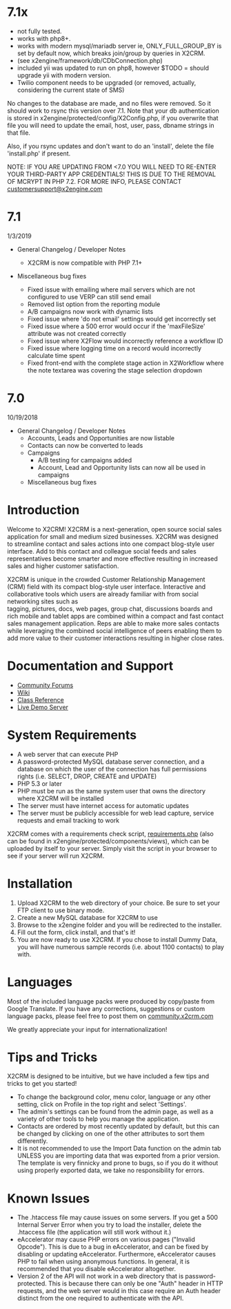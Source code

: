 

# 7.1x #

* not fully tested.
* works with php8+. 
* works with modern mysql/mariadb server ie, ONLY_FULL_GROUP_BY is set by default now, which breaks join/group by queries in X2CRM.
* (see x2engine/framework/db/CDbConnection.php)
* included yii was updated to run on php8, however $TODO = should upgrade yii with modern version. 
* Twilio component needs to be upgraded (or removed, actually, considering the current state of SMS)

No changes to the database are made, and no files were removed. So it should work to rsync this version over 7.1. Note that your db authentication is stored in x2engine/protected/config/X2Config.php, if you overwrite that file you will need to update the email, host, user, pass, dbname strings in that file. 

Also, if you rsync updates and don't want to do an 'install', delete the file 'install.php' if present. 


NOTE: IF YOU ARE UPDATING FROM <7.0 YOU WILL NEED TO RE-ENTER YOUR THIRD-PARTY APP CREDENTIALS! 
THIS IS DUE TO THE REMOVAL OF MCRYPT IN PHP 7.2. FOR MORE INFO, PLEASE CONTACT customersupport@x2engine.com

# 7.1 #

1/3/2019
* General Changelog / Developer Notes
  * X2CRM is now compatible with PHP 7.1+

* Miscellaneous bug fixes
  * Fixed issue with emailing where mail servers which are not configured to use VERP can still send email
  * Removed list option from the reporting module
  * A/B campaigns now work with dynamic lists
  * Fixed issue where 'do not email' settings would get incorrectly set
  * Fixed issue where a 500 error would occur if the 'maxFileSize' attribute was not created correctly
  * Fixed issue where X2Flow would incorrectly reference a workflow ID
  * Fixed issue where logging time on a record would incorrectly calculate time spent
  * Fixed front-end with the complete stage action in X2Workflow where the note textarea was covering the stage selection dropdown

# 7.0 #
10/19/2018

* General Changelog / Developer Notes
  * Accounts, Leads and Opportunities are now listable
  * Contacts can now be converted to leads
  * Campaigns
    * A/B testing for campaigns added
    * Account, Lead and Opportunity lists can now all be used in campaigns
  * Miscellaneous bug fixes

# Introduction #
Welcome to X2CRM!
X2CRM is a next-generation,  open source social sales application for small and 
medium sized businesses.  X2CRM  was designed to  streamline  contact and sales 
actions into  one  compact blog-style user interface.  Add to this contact  and
colleague social feeds  and  sales  representatives  become  smarter  and  more
effective resulting in increased sales and higher customer satisfaction.

X2CRM is  unique  in the  crowded  Customer Relationship Management (CRM) field 
with its compact blog-style user interface. Interactive and collaborative tools 
which  users are already  familiar  with from  social networking  sites such as  
tagging,  pictures,  docs,  web pages,  group chat, discussions boards and rich 
mobile and tablet apps are combined within a  compact  and  fast  contact sales 
management application. Reps  are  able  to  make  more  sales  contacts  while 
leveraging the combined  social intelligence of peers enabling them to add more 
value to their customer interactions resulting in higher close rates. 

# Documentation and Support #
* [Community Forums](http://community.x2crm.com/)
* [Wiki](http://wiki.x2crm.com)
* [Class Reference](http://doc.x2crm.com/)
* [Live Demo Server](http://demo.x2crm.com/)

# System Requirements #
* A web server that can execute PHP
* A password-protected MySQL database server connection, and a database on 
  which the user of the connection has full permissions rights (i.e. SELECT, 
  DROP, CREATE and UPDATE)
* PHP 5.3 or later
* PHP must be run as the same system user that owns the directory where X2CRM 
  will be installed
* The server must have internet access for automatic updates
* The server must be publicly accessible for web lead capture, service requests 
  and email tracking to work

X2CRM comes with a requirements check script, 
[requirements.php](https://x2planet.com/installs/requirements.php) (also can be 
found in x2engine/protected/components/views), which can be uploaded by itself 
to your server. Simply visit the script in your browser to see if your server 
will run X2CRM.

# Installation #
1. Upload X2CRM to the web directory of your choice. Be sure to set your FTP 
   client to use binary mode.
2. Create a new MySQL database for X2CRM to use
3. Browse to the x2engine folder and you will be redirected to the installer.
4. Fill out the form, click install, and that's it!
5. You are now ready to use X2CRM.  If you chose to install Dummy Data,  you 
   will have numerous sample records (i.e. about 1100 contacts) to play with.

# Languages #
Most of the  included language packs were produced by  copy/paste  from  Google 
Translate.  If you have any  corrections,  suggestions or custom 
language packs, please feel free to post them on [community.x2crm.com](http://community.x2crm.com)

We greatly appreciate your input for internationalization!


# Tips and Tricks #
X2CRM  is designed to be intuitive,  but we have included a few tips and tricks 
to get you started!
* To change the background color,  menu color,  language  or any other setting, 
  click on Profile in the top right and select 'Settings'.
* The admin's settings  can be found from the admin page,  as well as a variety 
  of other tools to help you manage the application.
* Contacts are ordered by most  recently  updated  by default,  but this can be 
  changed by clicking on one of the other attributes to sort them differently.
* It is not recommended to use the Import Data function on the admin tab UNLESS 
  you are importing data that was exported from a  prior version.  The template 
  is very finnicky and prone to bugs,  so if you do it  without  using properly 
  exported data, we take no responsibility for errors.


# Known Issues #
- The  .htaccess  file  may  cause  issues  on  some  servers.  If  you  get  a 
  500 Internal Server Error  when you  try  to load the installer,  delete  the
  .htaccess file (the application will still work without it.)
- eAccelerator may cause PHP errors on various pages  ("Invalid Opcode").  This 
  is due to a bug in eAccelerator, and can be fixed by disabling or updating
  eAccelerator. Furthermore, eAccelerator causes PHP to fail when using 
  anonymous functions. In general, it is recommended that you disable 
  eAccelerator altogether.
- Version 2 of the API will not work in a web directory that is password-protected.
  This is because there can only be one "Auth" header in HTTP requests, and the web
  server would in this case require an Auth header distinct from the one required 
  to authenticate with the API.
